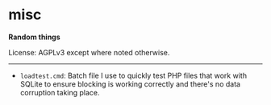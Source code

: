 # misc
**Random things**  

License: AGPLv3 except where noted otherwise.

-----


 * `loadtest.cmd`: Batch file I use to quickly test PHP files that work with SQLite to ensure blocking is working correctly and there's no data corruption taking place. 
